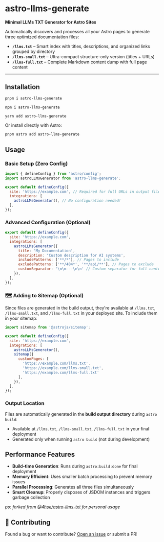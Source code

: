 # astro-llms-generate

**Minimal LLMs TXT Generator for Astro Sites**

Automatically discovers and processes all your Astro pages to generate three optimized documentation files:

- **`/llms.txt`** – Smart index with titles, descriptions, and organized links grouped by directory
- **`/llms-small.txt`** – Ultra-compact structure-only version (titles + URLs)  
- **`/llms-full.txt`** – Complete Markdown content dump with full page content

---

## Installation

```bash
pnpm i astro-llms-generate

npm i astro-llms-generate

yarn add astro-llms-generate
```

Or install directly with Astro:

```bash
pnpm astro add astro-llms-generate
```

## Usage

### Basic Setup (Zero Config)

```javascript
import { defineConfig } from 'astro/config';
import astroLLMsGenerator from 'astro-llms-generate';

export default defineConfig({
  site: 'https://example.com', // Required for full URLs in output files
  integrations: [
    astroLLMsGenerator(), // No configuration needed!
  ],
});
```

### Advanced Configuration (Optional)

```javascript
export default defineConfig({
  site: 'https://example.com',
  integrations: [
    astroLLMsGenerator({
      title: 'My Documentation',
      description: 'Custom description for AI systems',
      includePatterns: ['**/*'], // Pages to include
      excludePatterns: ['**/404*', '**/api/**'], // Pages to exclude
      customSeparator: '\n\n---\n\n' // Custom separator for full content
    }),
  ],
});
```

### 🗺️ Adding to Sitemap (Optional)

Since files are generated in the build output, they're available at `/llms.txt`, `/llms-small.txt`, and `/llms-full.txt` in your deployed site. To include them in your sitemap:

```javascript
import sitemap from '@astrojs/sitemap';

export default defineConfig({
  site: 'https://example.com',
  integrations: [
    astroLLMsGenerator(),
    sitemap({
      customPages: [
        'https://example.com/llms.txt',
        'https://example.com/llms-small.txt', 
        'https://example.com/llms-full.txt'
      ],
    }),
  ],
});
```

### Output Location

Files are automatically generated in the **build output directory** during `astro build`:
- Available at `/llms.txt`, `/llms-small.txt`, `/llms-full.txt` in your final deployment
- Generated only when running `astro build` (not during development)

## Performance Features

- **Build-time Generation**: Runs during `astro:build:done` for final deployment
- **Memory Efficient**: Uses smaller batch processing to prevent memory issues
- **Parallel Processing**: Generates all three files simultaneously
- **Smart Cleanup**: Properly disposes of JSDOM instances and triggers garbage collection

*ps: forked from [@4hse/astro-llms-txt](https://github.com/4hse/astro-llms-txt) for personal usage*

## 🤝 Contributing

Found a bug or want to contribute? [Open an issue](https://github.com/nermalcat69/astro-llms/issues) or submit a PR!

